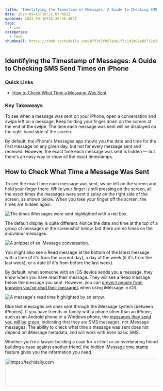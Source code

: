 ```yaml
---
title: "Identifying the Timestamp of Messages: A Guide to Checking SMS Send Times on iPhone"
date: 2024-09-15T16:32:07.093Z
updated: 2024-09-16T16:20:45.485Z
tags:
  - ios
categories:
  - tech
thumbnail: https://thmb.techidaily.com/07f3d5f057a0a1f3c1d2492add732e27fc47138ba4a1808a078297c558520a47.png
---
```


## Identifying the Timestamp of Messages: A Guide to Checking SMS Send Times on iPhone

### Quick Links

* [How to Check What Time a Message Was Sent](https://iphone-transfer.techidaily.com/5-tutorials-on-how-to-transfer-photos-from-apple-iphone-11-to-new-iphone-drfone-by-drfone-transfer-from-ios/)

### Key Takeaways

 To see when a message was sent on your iPhone, open a conversation and swipe left on a message. Keep holding your finger down on the screen at the end of the swipe. The time each message was sent will be displayed on the right-hand side of the screen.

 By default, the iPhone's Messages app shows you the date and time for the first message on any given day, but not for every message sent and received. However, the exact time each message was sent is hidden — but there's an easy way to show all the exact timestamps.

##  How to Check What Time a Message Was Sent

 To see the exact time each message was sent, swipe left on the screen and hold your finger there. While your finger is still pressing on the screen, all the exact times the messages were sent display on the right side of the screen, as shown below. When you take your finger off the screen, the times are hidden again.

![The times iMessages were sent highlighted with a red box.](https://static1.howtogeekimages.com/wordpress/wp-content/uploads/2016/07/send-time.png) 

 The default display is quite different. Notice the date and time at the top of a group of messages in the screenshot below, but there are no times on the _individual_ messages.

![A snippet of an iMessage conversation.](https://static1.howtogeekimages.com/wordpress/wp-content/uploads/2016/07/unlabeled-snippet-1.png) 

 You might also see a Read message at the bottom of the latest message with a time (if it's from the current day), a day of the week (if it's from the last week), or a date (if it's from before the last week).

 By default, when someone with an iOS device sends you a message, they know when you have read their message. They will see a Read message below the message you sent. However, you can [prevent people from knowing you've read their messages](https://phone-solutions.techidaily.com/5-ways-to-reset-vivo-s18-without-volume-buttons-drfone-by-drfone-reset-android-reset-android/) when using iMessage in iOS.

![A message's read time highlighted by an arrow.](https://static1.howtogeekimages.com/wordpress/wp-content/uploads/2016/07/readtime.png) 

 Blue text messages are ones sent through the iMessage system (between iPhones). If you have friends or family with a phone other than an iPhone, such as an Android phone or a Windows phone, the [messages they send you will be green](https://fake-location.techidaily.com/is-pgsharp-legal-when-you-are-playing-pokemon-on-realme-12plus-5g-drfone-by-drfone-virtual-android/), indicating that they are SMS messages, not iMessage messages. The ability to check what time a message was sent does not depend on iMessage metadata, and will work with even basic SMS. 

 Whether you're a lawyer building a case for a client or an overbearing friend building a case against another friend, the hidden iMessage time stamp feature gives you the information you need.

<ins class="adsbygoogle"
     style="display:block"
     data-ad-format="autorelaxed"
     data-ad-client="ca-pub-7571918770474297"
     data-ad-slot="1223367746"></ins>

<ins class="adsbygoogle"
     style="display:block"
     data-ad-client="ca-pub-7571918770474297"
     data-ad-slot="8358498916"
     data-ad-format="auto"
     data-full-width-responsive="true"></ins>



<!-- affiliate ads begin -->
<a href="https://ephamedtechinc.pxf.io/c/5597632/2123509/26400" target="_top" id="2123509">
  <img src="//a.impactradius-go.com/display-ad/26400-2123509" border="0" alt="https://techidaily.com" width="728" height="90"/>
</a>
<img height="0" width="0" src="https://ephamedtechinc.pxf.io/i/5597632/2123509/26400" style="position:absolute;visibility:hidden;" border="0" />
<!-- affiliate ads end -->


